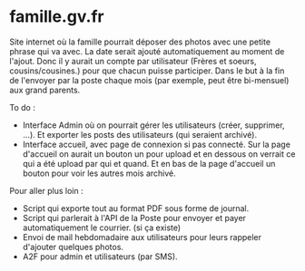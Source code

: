 # famille.gv.fr
Site internet où la famille pourrait déposer des photos avec une petite phrase qui va avec. La date serait ajouté automatiquement au moment de l'ajout. Donc il y aurait un compte par utilisateur (Frères et soeurs, cousins/cousines.) pour que chacun puisse participer. Dans le but à la fin de l'envoyer par la poste chaque mois (par exemple, peut être bi-mensuel) aux grand parents.

To do :
- Interface Admin où on pourrait gérer les utilisateurs (créer, supprimer, ...). Et exporter les posts des utilisateurs (qui seraient archivé).
- Interface accueil, avec page de connexion si pas connecté. Sur la page d'accueil on aurait un bouton un pour upload et en dessous on verrait ce qui a été upload par qui et quand. Et en bas de la page d'accueil un bouton pour voir les autres mois archivé.

Pour aller plus loin :
- Script qui exporte tout au format PDF sous forme de journal.
- Script qui parlerait à l'API de la Poste pour envoyer et payer automatiquement le courrier. (si ça existe)
- Envoi de mail hebdomadaire aux utilisateurs pour leurs rappeler d'ajouter quelques photos.
- A2F pour admin et utilisateurs (par SMS).